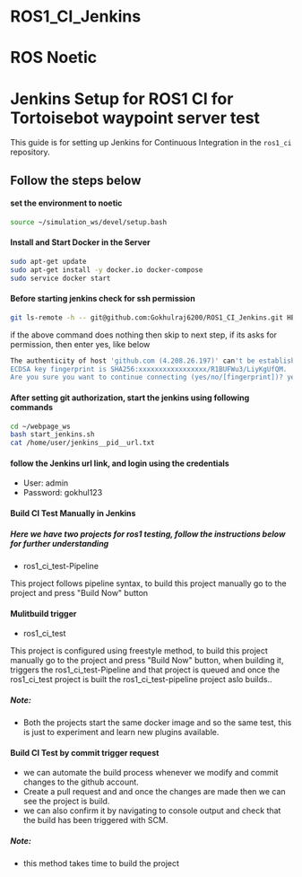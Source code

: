 # ROS1_CI_Jenkins

# ROS Noetic

# Jenkins Setup for ROS1 CI for Tortoisebot waypoint server test

This guide is for setting up Jenkins for Continuous Integration in the `ros1_ci` repository.

## Follow the steps below

#### set the environment to noetic
```bash
source ~/simulation_ws/devel/setup.bash
```

#### Install and Start Docker in the Server
```bash
sudo apt-get update
sudo apt-get install -y docker.io docker-compose
sudo service docker start
```
#### Before starting jenkins check for ssh permission 

```bash
git ls-remote -h -- git@github.com:Gokhulraj6200/ROS1_CI_Jenkins.git HEAD
```
if the above command does nothing then skip to next step, if its asks for permission, then enter yes, like below

```bash
The authenticity of host 'github.com (4.208.26.197)' can't be established.
ECDSA key fingerprint is SHA256:xxxxxxxxxxxxxxxxx/R1BUFWu3/LiyKgUfQM.
Are you sure you want to continue connecting (yes/no/[fingerprint])? yes
```

#### After setting git authorization, start the jenkins using following commands

```bash
cd ~/webpage_ws
bash start_jenkins.sh
cat /home/user/jenkins__pid__url.txt
```

#### follow the Jenkins url link, and login using the credentials

- User: admin
- Password: gokhul123

#### Build CI Test Manually in Jenkins

##### Here we have two projects for ros1 testing, follow the instructions below for further understanding

- ros1_ci_test-Pipeline

This project follows pipeline syntax, to build  this project manually go to the project and press "Build Now" button

#### Mulitbuild trigger

- ros1_ci_test 

This project is configured using freestyle method, to build this project manually go to the project and press "Build Now" button, when building it, triggers the ros1_ci_test-Pipeline and that project is queued and once the ros1_ci_test project is built the ros1_ci_test-pipeline project aslo builds..

##### Note: 

- Both the projects start the same docker image and so the same test, this is just to experiment and learn new plugins available.

#### Build CI Test by commit trigger request

- we can automate the build process whenever we modify and commit changes to the github account.
- Create a pull request and and once the changes are made then we can see the project is build.
- we can also confirm it by navigating to console output and check that the build has been triggered with SCM.

##### Note:

- this method takes time to build the project